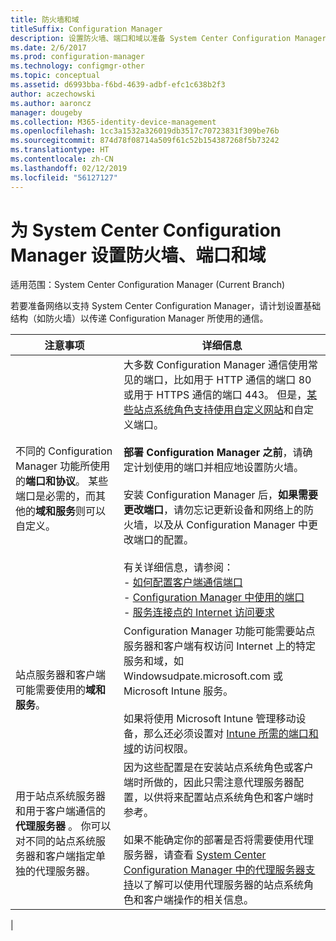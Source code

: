 ```yaml
---
title: 防火墙和域
titleSuffix: Configuration Manager
description: 设置防火墙、端口和域以准备 System Center Configuration Manager 通信。
ms.date: 2/6/2017
ms.prod: configuration-manager
ms.technology: configmgr-other
ms.topic: conceptual
ms.assetid: d6993bba-f6bd-4639-adbf-efc1c638b2f3
author: aczechowski
ms.author: aaroncz
manager: dougeby
ms.collection: M365-identity-device-management
ms.openlocfilehash: 1cc3a1532a326019db3517c70723831f309be76b
ms.sourcegitcommit: 874d78f08714a509f61c52b154387268f5b73242
ms.translationtype: HT
ms.contentlocale: zh-CN
ms.lasthandoff: 02/12/2019
ms.locfileid: "56127127"
---
```

# <a name="set-up-firewalls-ports-and-domains-for-system-center-configuration-manager"></a>为 System Center Configuration Manager 设置防火墙、端口和域

适用范围：System Center Configuration Manager (Current Branch)

若要准备网络以支持 System Center Configuration Manager，请计划设置基础结构（如防火墙）以传递 Configuration Manager 所使用的通信。  

|注意事项|详细信息|  
|-------------------|-------------|  
|不同的 Configuration Manager 功能所使用的**端口和协议**。 某些端口是必需的，而其他的**域和服务**则可以自定义。|大多数 Configuration Manager 通信使用常见的端口，比如用于 HTTP 通信的端口 80 或用于 HTTPS 通信的端口 443。 但是，[某些站点系统角色支持使用自定义网站](/sccm/core/plan-design/network/websites-for-site-system-servers)和自定义端口。<br /><br /> **部署 Configuration Manager 之前**，请确定计划使用的端口并相应地设置防火墙。<br /><br /> 安装 Configuration Manager 后，**如果需要更改端口**，请勿忘记更新设备和网络上的防火墙，以及从 Configuration Manager 中更改端口的配置。<br /><br /> 有关详细信息，请参阅： </br>- [如何配置客户端通信端口](../../../core/clients/deploy/configure-client-communication-ports.md) </br>- [Configuration Manager 中使用的端口](../../../core/plan-design/hierarchy/ports.md) </br>- [服务连接点的 Internet 访问要求](/sccm/core/servers/deploy/configure/about-the-service-connection-point#bkmk_urls)|  
|站点服务器和客户端可能需要使用的**域和服务**。|Configuration Manager 功能可能需要站点服务器和客户端有权访问 Internet 上的特定服务和域，如 Windowsudpate.microsoft.com 或 Microsoft Intune 服务。<br /><br /> 如果将使用 Microsoft Intune 管理移动设备，那么还必须设置对 [Intune 所需的端口和域](https://docs.microsoft.com/intune/get-started/network-infrastructure-requirements-for-microsoft-intune)的访问权限。|  
|用于站点系统服务器和用于客户端通信的**代理服务器** 。 你可以对不同的站点系统服务器和客户端指定单独的代理服务器。|因为这些配置是在安装站点系统角色或客户端时所做的，因此只需注意代理服务器配置，以供将来配置站点系统角色和客户端时参考。<br /><br /> 如果不能确定你的部署是否将需要使用代理服务器，请查看 [System Center Configuration Manager 中的代理服务器支持](../../../core/plan-design/network/proxy-server-support.md)以了解可以使用代理服务器的站点系统角色和客户端操作的相关信息。|   
|  
